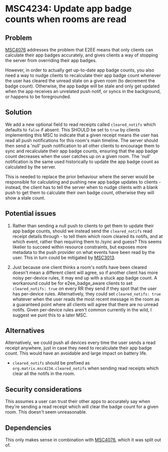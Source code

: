 # MSC4234: Update app badge counts when rooms are read

## Problem

[MSC4076](https://github.com/matrix-org/matrix-spec-proposals/pull/4076) addresses the problem that E2EE means that
only clients can calculate their app badges accurately, and gives clients a way of stopping the server from overriding
their app badges.

However, in order to actually get up-to-date app badge counts, you also need a way to nudge clients to recalculate their
app badge count whenever the user has cleared the unread state on a given room (to decrement the badge count).
Otherwise, the app badge will be stale and only get updated when the app receives an unrelated push notif, or syncs
in the background, or happens to be foregrounded.

## Solution

We add a new optional field to read receipts called `cleared_notifs` which defaults to `false` if absent.  This SHOULD
be set to `true` by clients implementing this MSC to indicate that a given receipt means the user has read all push
notifications for this room's main timeline.  The server should then send a 'null' push notification to all other
clients to encourage them to sync and recalculate their app badge counts, ensuring that the app badge count decreases
when the user catches up on a given room.  The 'null' notification is the same used historically to update the app badge
count as calculated by the server.

This is needed to replace the prior behaviour where the server would be responsible for calculating and pushing new app
badge updates to clients - instead, the client has to tell the server when to nudge clients with a blank push to get
them to calculate their own badge count, otherwise they will show a stale count.

## Potential issues

1. Rather than sending a null push to clients to get them to update their app badge counts, should we instead send the
`cleared_notifs` read receipt details through - to tell them which room cleared its notifs, and at which event, rather
than requiring them to /sync and guess?  This seems likelier to succeed within resource constraints, but exposes more
metadata to the push provider on what events have been read by the user.  This in turn could be mitigated by
[MSC3013](https://github.com/matrix-org/matrix-spec-proposals/pull/3013).

2. Just because one client thinks a room's notifs have been cleared doesn't mean a different client will agree, so if
another client has more noisy per-device rules, it may end up with a stuck app badge count.  A workaround could be for
e2ee_badge_aware clients to set `cleared_notifs: true` on every RR they send if they spot that the user has per-device
rules.  Alternatively, they could set `cleared_notifs: true` whatever when the user reads the most recent message in
the room as a guaranteed point where all clients will agree that there are no unread notifs.
Given per-device rules aren't common currently in the wild, I suggest we punt this to a later MSC.

## Alternatives

Alternatively, we could push all devices every time the user sends a read receipt anywhere, just in case they need to
recalculate their app badge count.  This would have an avoidable and large impact on battery life.

* `cleared_notifs` should be prefixed as `org.matrix.msc4234.cleared_notifs` when sending read receipts which clear
   all the notifs in the room.

## Security considerations

This assumes a user can trust their other apps to accurately say when they're sending a read receipt which will clear
the badge count for a given room.  This doesn't seem unreasonable.

## Dependencies

This only makes sense in combination with [MSC4076](https://github.com/matrix-org/matrix-spec-proposals/pull/4076),
which it was split out of.
